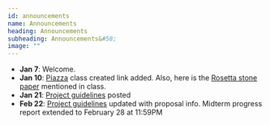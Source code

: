 ```yaml
---
id: announcements
name: Announcements
heading: Announcements
subheading: Announcements&#58;
image: ""
---
```


- **Jan 7**: Welcome.
- **Jan 10**: [Piazza](https://piazza.com/class/k58dhm1uifx2s0) class created link added. Also, here is the [Rosetta stone paper](https://castlelab.princeton.edu/html/Papers/AIOR_July2012.pdf) mentioned in class.
- **Jan 21**: [Project guidelines](https://docs.google.com/document/d/e/2PACX-1vRhOIePo-Y7EXp0QaYDfuIoX-06Pr82Y2WTKwAFjjTgPbACEw81rYOaTPWTZMIcMe-72iFMIpEJYLfg/pub) posted
- **Feb 22**: [Project guidelines](https://docs.google.com/document/d/e/2PACX-1vRhOIePo-Y7EXp0QaYDfuIoX-06Pr82Y2WTKwAFjjTgPbACEw81rYOaTPWTZMIcMe-72iFMIpEJYLfg/pub) updated with proposal info. Midterm progress report extended to February 28 at 11:59PM

<!--  - **<span style="color:#b32425">New</span> Oct 30**: TA hours moved to 3-4PM, Thursday in Pratt 290

 - **<span style="color:#b32425">New</span> Oct 30**: You are encouraged to upload the link of your presentation slides to the seminar excel sheet.

 - **Oct 11**: The course project guideline is now posted. [Guideline]({{ site.baseurl }}/assets/slides/course_project_guideline.pdf)

 - **Oct 3**: Updated software resources. Enroll on [Piazza](https://piazza.com/utoronto.ca/fall2018/csc2541) to find project partners.

 - **Sept 18**: New classroom change from BA1240 to ES B142. -->
